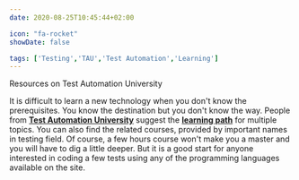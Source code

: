 ```yaml
---
date: 2020-08-25T10:45:44+02:00

icon: "fa-rocket"
showDate: false

tags: ['Testing','TAU','Test Automation','Learning']
---
```

Resources on Test Automation University

It is difficult to learn a new technology when you don't know the prerequisites. You know the destination but you
don't know the way. People from [__Test Automation University__](https://testautomationu.applitools.com/) suggest the [__learning path__](https://testautomationu.applitools.com/learningpaths.html) for multiple
topics.
You can also find the related courses, provided by important names in testing field. Of course, a
few hours course won't make you a master and you will have to dig a little deeper.
But it is a good start for anyone interested in coding a few tests using any of the programming languages available
on the site.